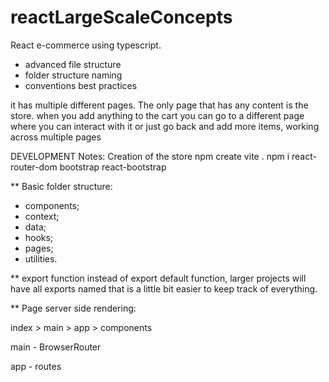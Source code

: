 # reactLargeScaleConcepts

React e-commerce using typescript. 
- advanced file structure
- folder structure naming
- conventions best practices


it has multiple different pages. The only page that has any content is the store.
when you add anything to the cart you can go to a different page where you can interact with it or just go back and add more items, working across multiple pages


DEVELOPMENT Notes:
Creation of the store
npm create vite .
npm i react-router-dom bootstrap react-bootstrap

** Basic folder structure:
- components;
- context;
- data;
- hooks;
- pages;
- utilities.

** export function instead of export default function, larger projects will have all exports named that is a little bit easier to keep track of everything.

** Page server side rendering:

index > main > app > components

main - BrowserRouter

app - routes



